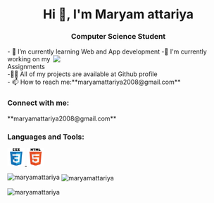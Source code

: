 <h1 align="center">Hi 👋, I'm Maryam attariya</h1>
<h3 align="center">Computer Science Student</h3>
- 🔭 I’m currently learning Web and App development 
<img align="right" src="https://media.tenor.com/qJ5evVs-_uUAAAAM/coding.gif" width="400">
-🌱 I'm currently working on my Assignments <br/>
-👩‍💻 All of my projects are available at Github profile <br/>
- 📫 How to reach me:**maryamattariya2008@gmail.com**
<h3 align="left">Connect with me:</h3>
**maryamattariya2008@gmail.com**
<p align="left">
</p>
<h3 align="left">Languages and Tools:</h3>
<p align="left"> <a href="https://www.w3schools.com/css/" target="_blank" rel="noreferrer"> <img src="https://raw.githubusercontent.com/devicons/devicon/master/icons/css3/css3-original-wordmark.svg" alt="css3" width="40" height="40"/> </a> <a href="https://www.w3.org/html/" target="_blank" rel="noreferrer"> <img src="https://raw.githubusercontent.com/devicons/devicon/master/icons/html5/html5-original-wordmark.svg" alt="html5" width="40" height="40"/> </a> </p>

<p><img align="left" src="https://github-readme-stats.vercel.app/api/top-langs?username=maryamattariya&show_icons=true&locale=en&layout=compact" alt="maryamattariya" /></p>

<p>&nbsp;<img align="center" src="https://github-readme-stats.vercel.app/api?username=maryamattariya&show_icons=true&locale=en" alt="maryamattariya" /></p>

<p><img align="center" src="https://github-readme-streak-stats.herokuapp.com/?user=maryamattariya&" alt="maryamattariya" /></p>
